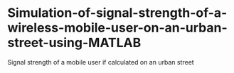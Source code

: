 # Simulation-of-signal-strength-of-a-wireless-mobile-user-on-an-urban-street-using-MATLAB
Signal strength of a mobile user if calculated on an urban street
